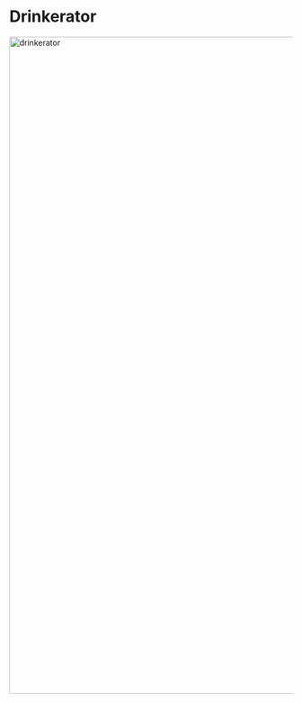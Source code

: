 # Drinkerator

<img width="1168" alt="drinkerator" src="https://user-images.githubusercontent.com/39039142/52142830-cdcf3680-2627-11e9-8ea0-d2445f974b15.png">

